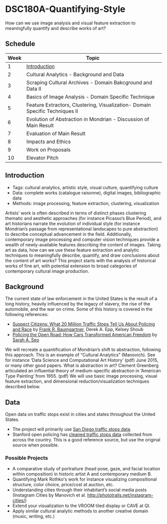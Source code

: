 # DSC180A-Quantifying-Style

How can we use image analysis and visual feature extraction to meaningfully quantify and describe works of art?

## Schedule

|Week|Topic|
|--|--|
|1|[Introduction](01-Introduction.md)|
|2|Cultural Analytics - Background and Data|
|3|Scraping Cultural Archives - Domain Bakcground and Data II|
|4|Basics of Image Analysis - Domain Specific Technique|
|5|Feature Extractors, Clustering, Visualization- Domain Specific Techniques II|
|6|Evolution of Abstraction in Mondrian - Discussion of Main Result|
|7|Evaluation of Main Result|
|8|Impacts and Ethics|
|9|Work on Proposals|
|10|Elevator Pitch|

## Introduction

* Tags: cultural analytics, artistic style, visual culture, quantifying culture
* Data: complete works (catalogue raisonne), digital images, bibliographic data
* Methods: image processing, feature extraction, clustering, visualization

Artists’ work is often described in terms of distinct phases clustering 
thematic and aesthetic approaches (for instance Picasso’s Blue Period), 
and art historians narrate the evolution of individual style (for 
instance Mondrian’s passage from representational landscapes to pure 
abstraction) to describe conceptual advancement in the field. 
Additionally, contemporary image processing and computer vision 
techniques provide a wealth of newly-available features describing
the content of images. Taking art as data, how can we use these 
feature extraction and analytic techniques to meaningfully describe,
quantify, and draw conclusions about the content of art works? 
This project starts with the analysis of historical works of fine 
art, with potential extension to broad categories of contemporary 
cultural image production. 

## Background

The current state of law enforcement in the United States is the
result of a long history, heavily influenced by the legacy of slavery,
the rise of the automobile, and the war on crime. Some of this history
is covered in the following references:

* [Suspect Citizens: What 20 Million Traffic Stops Tell Us About
  Policing and Race](https://www.amazon.com/dp/B07BNP1QS6/) by [Frank R. Baumgartner](https://fbaum.unc.edu/), Derek A. Epp, Kelsey Shoub
* [Policing the Open Road: How Cars Transformed American
  Freedom](https://www.amazon.com/Policing-Open-Road-Transformed-American-ebook/dp/B07QGB1QCF)
  by [Sarah A. Seo](https://law.uiowa.edu/sarah-seo)
  
We will recreate a quantification of Mondrian’s shift to abstraction, following this approach.
This is an example of “Cultural Analytics” (Manovich). See for instance ‘Data Science and Computational Art History’ (pdf) June 2015, or many other good papers.
What is abstraction in art? Clement Greenberg articulated an influential theory of medium-specific abstraction in ‘American Type Painting’ from 1955. (pdf)
We will use basic image processing, visual feature extraction, and dimensional reduction/visualization techniques described below.


## Data

Open data on traffic stops exist in cities and states throughout the
United States. 

* The project will primarily use [San Diego traffic stops data](https://data.sandiego.gov/datasets/police-vehicle-stops/).
* Stanford open policing has [cleaned traffic stops
  data](https://openpolicing.stanford.edu/data/) collected from across
  the country. This is a good reference source, but use the original
  source when possible.

### Possible Projects

* A comparative study of portraiture (head pose, gaze, and facial location within composition) in historic artist A and contemporary medium B.
* Quantifying Mark Rothko's work for instance visualizing compositional structure, color choice, price/cost at auction, etc.
* Understanding cities through their inhabitant’s social media posts (Instagram Cities by Manovich et al. http://phototrails.net/instagram-cities/)
* Extend your visualization to the VROOM tiled display or CAVE at QI.
* Apply similar cultural analytic methods to another creative domain (music, writing, etc.)


